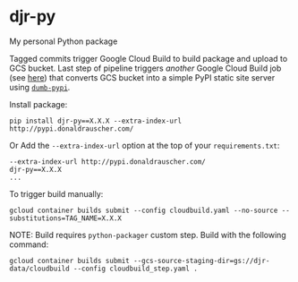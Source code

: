 # djr-py
My personal Python package

Tagged commits trigger Google Cloud Build to build package and upload to GCS bucket.  Last step of pipeline triggers *another* Google Cloud Build job (see [here](https://github.com/donaldrauscher/gcs-pypi)) that converts GCS bucket into a simple PyPI static site server using [`dumb-pypi`](https://github.com/chriskuehl/dumb-pypi).

Install package:
```
pip install djr-py==X.X.X --extra-index-url http://pypi.donaldrauscher.com/
```

Or Add the `--extra-index-url` option at the top of your `requirements.txt`:
```
--extra-index-url http://pypi.donaldrauscher.com/
djr-py==X.X.X
...
```

To trigger build manually:
```
gcloud container builds submit --config cloudbuild.yaml --no-source --substitutions=TAG_NAME=X.X.X
```

NOTE: Build requires `python-packager` custom step.  Build with the following command:
```
gcloud container builds submit --gcs-source-staging-dir=gs://djr-data/cloudbuild --config cloudbuild_step.yaml .
```
